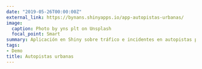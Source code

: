 ```yaml
---
date: "2019-05-26T00:00:00Z"
external_link: https://bynans.shinyapps.io/app-autopistas-urbanas/
image:
  caption: Photo by yns plt on Unsplash
  focal_point: Smart
summary: Aplicación en Shiny sobre tráfico e incidentes en autopistas porteñas.
tags:
- Demo
title: Autopistas urbanas
---
```

